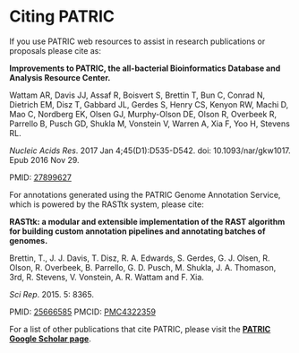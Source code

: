 # Citing PATRIC

If you use PATRIC web resources to assist in research publications or proposals please cite as:

**Improvements to PATRIC, the all-bacterial Bioinformatics Database and Analysis Resource Center.**

Wattam AR, Davis JJ, Assaf R, Boisvert S, Brettin T, Bun C, Conrad N, Dietrich EM, Disz T, Gabbard JL, Gerdes S, Henry CS, Kenyon RW, Machi D, Mao C, Nordberg EK, Olsen GJ, Murphy-Olson DE, Olson R, Overbeek R, Parrello B, Pusch GD, Shukla M, Vonstein V, Warren A, Xia F, Yoo H, Stevens RL.

*Nucleic Acids Res*. 2017 Jan 4;45(D1):D535-D542. doi: 10.1093/nar/gkw1017. Epub 2016 Nov 29.

PMID: [27899627](https://www.ncbi.nlm.nih.gov/pubmed/27899627)


For annotations generated using the PATRIC Genome Annotation Service, which is powered by the RASTtk system, please cite:

**RASTtk: a modular and extensible implementation of the RAST algorithm for building custom annotation pipelines and annotating batches of genomes.**

Brettin, T., J. J. Davis, T. Disz, R. A. Edwards, S. Gerdes, G. J. Olsen, R. Olson, R. Overbeek, B. Parrello, G. D. Pusch, M. Shukla, J. A. Thomason, 3rd, R. Stevens, V. Vonstein, A. R. Wattam and F. Xia.

*Sci Rep*. 2015. 5: 8365.

PMID: [25666585](http://www.ncbi.nlm.nih.gov/pubmed/25666585)
PMCID: [PMC4322359](http://www.ncbi.nlm.nih.gov/pmc/articles/PMC4322359/)


For a list of other publications that cite PATRIC, please visit the <a href="https://scholar.google.com/citations?user=Ov91kMAAAAAJ&hl=en&authuser=1">**PATRIC Google Scholar page**</a>.


